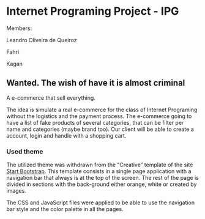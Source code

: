 # Internet Programing Project - IPG

Members:

Leandro Oliveira de Queiroz

Fahri

Kagan


## Wanted. The wish of have it is almost criminal 

A e-commerce that sell everything.

The idea is simulate a real e-commerce for the class of Internet Programing without the logistics and the payment process.
The e-commerce going to have a list of fake products of several categories, that can be filter per name and categories (maybe brand too). Our client will be able to create a account, login and handle with a shopping cart.

### Used theme

The utilized theme was withdrawn from the “Creative” template of the site [Start Bootstrap](https://startbootstrap.com/theme/creative). This template consists in a single page application with a navigation bar that always is at the top of the screen. The rest of the page is divided in sections with the back-ground either orange, white or created by images. 

The CSS and JavaScript files were applied to be able to use the navigation bar style and the color palette in all the pages.
